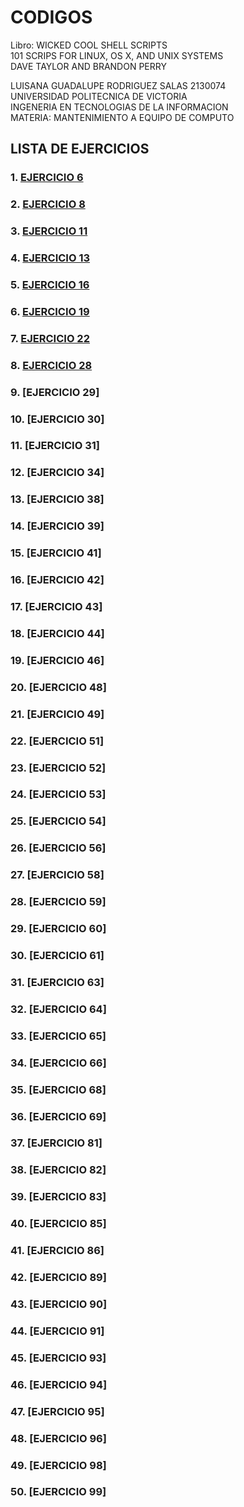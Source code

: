 # **CODIGOS** 
Libro: WICKED COOL SHELL SCRIPTS 
<br>
101 SCRIPS FOR LINUX, OS X, AND UNIX SYSTEMS 
<br>
DAVE TAYLOR AND BRANDON PERRY 
<br>

LUISANA GUADALUPE RODRIGUEZ SALAS 2130074
<br>
UNIVERSIDAD POLITECNICA DE VICTORIA 
<br>
INGENERIA EN TECNOLOGIAS DE LA INFORMACION
<br>
MATERIA: MANTENIMIENTO A EQUIPO DE COMPUTO 
<br>

## **LISTA DE EJERCICIOS** 
### 1. [**EJERCICIO 6**](https://github.com/SPM-UPVictoria/test-git-2130074/blob/main/codigos/Ejercicio6/ejercicio6.md)
### 2. [**EJERCICIO 8**](https://github.com/SPM-UPVictoria/test-git-2130074/blob/main/codigos/Ejercicio8/ejercicio8.md)
### 3. [**EJERCICIO 11**](https://github.com/SPM-UPVictoria/test-git-2130074/blob/main/codigos/ejercicio11/ejercicio11.md)
### 4. [**EJERCICIO 13**](https://github.com/SPM-UPVictoria/test-git-2130074/blob/main/codigos/ejercicio13/ejercicio13.md)
### 5. [**EJERCICIO 16**](https://github.com/SPM-UPVictoria/test-git-2130074/blob/main/codigos/ejercicio16/ejercicio16.md)
### 6. [**EJERCICIO 19**](https://github.com/SPM-UPVictoria/test-git-2130074/blob/main/codigos/ejercicio19/ejercicio19.md)
### 7. [**EJERCICIO 22**](https://github.com/SPM-UPVictoria/test-git-2130074/blob/main/codigos/ejercicio22/ejercicio22.md)
### 8. [**EJERCICIO 28**](https://github.com/SPM-UPVictoria/test-git-2130074/blob/main/codigos/ejercicio28/ejercicio28.md)
### 9. [**EJERCICIO 29**]
### 10. [**EJERCICIO 30**]
### 11. [**EJERCICIO 31**]
### 12. [**EJERCICIO 34**]
### 13. [**EJERCICIO 38**]
### 14. [**EJERCICIO 39**]
### 15. [**EJERCICIO 41**]
### 16. [**EJERCICIO 42**]
### 17. [**EJERCICIO 43**]
### 18. [**EJERCICIO 44**]
### 19. [**EJERCICIO 46**]
### 20. [**EJERCICIO 48**]
### 21. [**EJERCICIO 49**]
### 22. [**EJERCICIO 51**]
### 23. [**EJERCICIO 52**]
### 24. [**EJERCICIO 53**]
### 25. [**EJERCICIO 54**]
### 26. [**EJERCICIO 56**]
### 27. [**EJERCICIO 58**]
### 28. [**EJERCICIO 59**]
### 29. [**EJERCICIO 60**]
### 30. [**EJERCICIO 61**]
### 31. [**EJERCICIO 63**]
### 32. [**EJERCICIO 64**]
### 33. [**EJERCICIO 65**]
### 34. [**EJERCICIO 66**]
### 35. [**EJERCICIO 68**]
### 36. [**EJERCICIO 69**]
### 37. [**EJERCICIO 81**]
### 38. [**EJERCICIO 82**]
### 39. [**EJERCICIO 83**]
### 40. [**EJERCICIO 85**]
### 41. [**EJERCICIO 86**]
### 42. [**EJERCICIO 89**]
### 43. [**EJERCICIO 90**]
### 44. [**EJERCICIO 91**]
### 45. [**EJERCICIO 93**]
### 46. [**EJERCICIO 94**]
### 47. [**EJERCICIO 95**]
### 48. [**EJERCICIO 96**]
### 49. [**EJERCICIO 98**]
### 50. [**EJERCICIO 99**]





